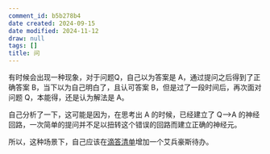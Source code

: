 ```yaml
---
comment_id: b5b278b4
date created: 2024-09-15
date modified: 2024-11-12
draw: null
tags: []
title: 问
---
```

有时候会出现一种现象，对于问题Q，自己以为答案是 A，通过提问之后得到了正确答案 B，当下以为自己明白了，且认可答案 B，但是过了一段时间后，再次面对问题 Q，本能得，还是认为解法是 A。

自己分析了一下，这可能是因为，在思考出 A 的时候，已经建立了 Q-->A 的神经回路，一次简单的提问并不足以扭转这个错误的回路而建立正确的神经元。

所以，这种场景下，自己应该在[滴答清单](滴答清单.md)增加一个艾兵豪斯待办。
